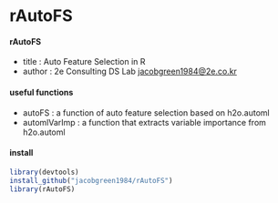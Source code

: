 # rAutoFS


#### rAutoFS
- title : Auto Feature Selection in R  
- author : 2e Consulting DS Lab <jacobgreen1984@2e.co.kr>

#### useful functions
- autoFS : a function of auto feature selection based on h2o.automl
- automlVarImp : a function that extracts variable importance from h2o.automl

#### install 
```r
library(devtools)
install_github("jacobgreen1984/rAutoFS")
library(rAutoFS)
```

